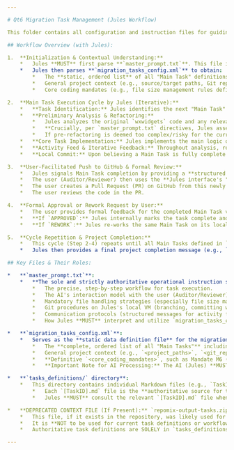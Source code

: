 ```yaml
---

# Qt6 Migration Task Management (Jules Workflow)

This folder contains all configuration and instruction files for guiding the AI assistant, Jules, in the migration of the project from the `wxwidgets` codebase to a Qt6-based application (`project_qt`).

## Workflow Overview (with Jules):

1.  **Initialization & Contextual Understanding:**
    *   Jules **MUST** first parse **`master_prompt.txt`**. This file is its **sole authoritative operational guide**, detailing the precise workflow, interaction model, Git procedures, communication protocols, and how to interpret other configuration files.
    *   Jules then parses **`migration_tasks_config.xml`** to obtain:
        *   The **static, ordered list** of all "Main Task" definitions (ID, title, path to detailed `.md` specification).
        *   General project context (e.g., source/target paths, Git repository details).
        *   Core coding mandates (e.g., file size management rules defined in the XML).

2.  **Main Task Execution Cycle by Jules (Iterative):**
    *   **Task Identification:** Jules identifies the next "Main Task" from `migration_tasks_config.xml` that has not yet been formally approved by the user (based on its internal tracking of approved tasks).
    *   **Preliminary Analysis & Refactoring:**
        *   Jules analyzes the original `wxwidgets` code and any relevant existing code in `Project_QT/src` for the current task.
        *   **Crucially, per `master_prompt.txt` directives, Jules assesses target C++ source/header files for size based on criteria in Mandate M6 of `migration_tasks_config.xml` (e.g., exceeding ~250 lines or substantial changes to already large files). If criteria are met, Jules **MUST** refactor it into smaller, logically coherent modules (`.cpp`/`.h` pairs) to ensure it can operate within its processing limits and maintain code quality. All functionality must be preserved. Jules **MUST** report any new files created using the `NEW_FILES_FOR_CMAKE:` tag in its activity feed and final task summary.**
        *   If pre-refactoring is deemed too complex/risky for the current task, Jules will flag it (using the `DEFERRED_REFACTORING_WARNING:` format) and proceed with caution.
    *   **Core Task Implementation:** Jules implements the main logic of the task, referring to the detailed instructions in the corresponding **`tasks_definitions/[TaskID].md`** file.
    *   **Activity Feed & Iterative Feedback:** Throughout analysis, refactoring, and implementation, Jules provides a real-time activity feed (using structured messages like `DESIGN_CHOICE:`, `CODE_CHANGE_SUMMARY:`, etc.). The user can provide iterative feedback, corrections, and requests via chat, which Jules incorporates after acknowledgement (e.g., `USER_FEEDBACK_ACKNOWLEDGED:`).
    *   **Local Commit:** Upon believing a Main Task is fully complete (including addressing iterative feedback and ensuring 100% feature parity for the task's scope), Jules commits all changes (including any new files from refactoring) to a new local feature branch on its VM using the format specified in `master_prompt.txt`. Jules does *not* push to GitHub.

3.  **User-Facilitated Push to GitHub & Formal Review:**
    *   Jules signals Main Task completion by providing a **structured final task summary** (as defined in `master_prompt.txt`, including TASK_ID, LOCAL_BRANCH, COMMIT_SHA_FULL, FILES_MODIFIED, NEW_FILES_FOR_CMAKE, an optional `TASK_RETROSPECTIVE_SNIPPET`, etc.).
    *   The user (Auditor/Reviewer) then uses the **Jules interface's "Create branch" functionality**. This action pushes Jules's locally committed feature branch (using `LOCAL_BRANCH` and `COMMIT_SHA_FULL` from summary) to the main GitHub repository.
    *   The user creates a Pull Request (PR) on GitHub from this newly pushed branch.
    *   The user reviews the code in the PR.

4.  **Formal Approval or Rework Request by User:**
    *   The user provides formal feedback for the completed Main Task via chat (e.g., `APPROVED:[TaskID]` or `REWORK:[TaskID] [specific feedback]`).
    *   **If `APPROVED`:** Jules internally marks the task complete and proceeds to identify the next pending Main Task.
    *   **If `REWORK`:** Jules re-works the same Main Task on its local feature branch (amending the previous commit), incorporating the formal feedback (still allowing for iterative chat during this rework). It then commits the changes locally and signals readiness (using `TASK_REWORK_COMPLETE:` and an updated summary) for another user-triggered push and re-review (Step 3).

5.  **Cycle Repetition & Project Completion:**
    *   This cycle (Step 2-4) repeats until all Main Tasks defined in `migration_tasks_config.xml` are completed and formally approved.
    *   Jules then provides a final project completion message (e.g., `PROJECT_STATUS: ALL_TASKS_APPROVED`).

## Key Files & Their Roles:

*   **`master_prompt.txt`**:
    *   **The sole and strictly authoritative operational instruction set for the AI assistant (Jules).** It dictates:
        *   The precise, step-by-step workflow for task execution.
        *   The AI's interaction model with the user (Auditor/Reviewer).
        *   Mandatory file handling strategies (especially file size management, refactoring logic, and reporting of new files using `NEW_FILES_FOR_CMAKE:`).
        *   Git procedures on Jules's local VM (branching, committing with specified formats, amending for rework).
        *   Communication protocols (structured messages for activity feed, task completion summaries, warnings like `DEFERRED_REFACTORING_WARNING:`, and acknowledgements like `USER_FEEDBACK_ACKNOWLEDGED:`).
        *   How Jules **MUST** interpret and utilize `migration_tasks_config.xml` (for static definitions) and `tasks_definitions/[TaskID].md` files (for task-specific details).

*   **`migration_tasks_config.xml`**:
    *   Serves as the **static data definition file** for the migration project. Jules uses this to retrieve:
        *   The **complete, ordered list of all "Main Tasks"** including their `id`, `title`, and the path to their `<detailed_spec_file>` (e.g., `tasks_definitions/TaskID.md`).
        *   General project context (e.g., `<project_paths>`, `<git_repository_details>`).
        *   **Definitive `<core_coding_mandates>`, such as Mandate M6 (File Size and Modularity), which details conditions and actions for refactoring large files (now in a structured XML format within this file).**
        *   **Important Note for AI Processing:** The AI (Jules) **MUST NOT** use fields like `current_task_id` (if present) or task `status_initial` values from this XML for dynamic state tracking during its operational workflow. Task progression is managed internally by the AI based on explicit user commands (e.g., `APPROVED:[TaskID]`) as per `master_prompt.txt`.

*   **`tasks_definitions/` directory**:
    *   This directory contains individual Markdown files (e.g., `Task1.md`, `Task2.md`), one for each task ID defined in `migration_tasks_config.xml`.
        *   Each `[TaskID].md` file is the **authoritative source for the detailed technical and functional specifications** for that specific migration task.
        *   Jules **MUST** consult the relevant `[TaskID].md` file when implementing the "main task logic" (Step 3 of the workflow in `master_prompt.txt`) to understand *what* specific functionalities to migrate or implement, and any task-specific constraints or guidelines.

*   **DEPRECATED CONTEXT FILE (If Present):** `repomix-output-tasks.zip.md`.
    *   This file, if it exists in the repository, was likely used for initial, broad context loading for an LLM.
    *   It is **NOT to be used for current task definitions or workflow instructions.**
    *   Authoritative task definitions are SOLELY in `tasks_definitions/[TaskID].md` files, and the authoritative workflow is SOLELY in `master_prompt.txt`.

---
```

